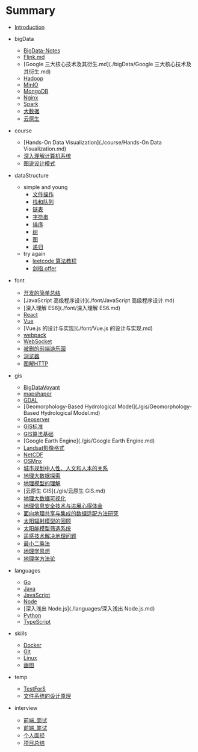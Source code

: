 # Summary

* [Introduction](./README.md)
* bigData
  - [BigData-Notes](./bigData/BigData-Notes.md)
  - [Flink.md](./bigData/Flink.md)
  - [Google 三大核心技术及其衍生.md](./bigData/Google 三大核心技术及其衍生.md)
  - [Hadoop](./bigData/Hadoop.md)
  - [MinIO](./bigData/MinIO.md)
  - [MongoDB](./bigData/MongoDB.md)
  - [Nginx](./bigData/Nginx.md)
  - [Spark](./bigData/Spark.md)
  - [大数据](./bigData/大数据.md)
  - [云原生](./bigData/云原生.md)
* course
  - [Hands-On Data Visualization](./course/Hands-On Data Visualization.md)
  - [深入理解计算机系统](./course/深入理解计算机系统.md)
  - [图说设计模式](./course/图说设计模式.md)
* dataStructure

  - simple and young
    - [文件操作](./dataStructure/simple/文件操作.md)
    - [栈和队列](./dataStructure/simple/栈和队列.md)
    - [链表](./dataStructure/simple/链表.md)
    - [字符串](./dataStructure/simple/字符串.md)
    - [排序](./dataStructure/simple/排序.md)
    - [树](./dataStructure/simple/树.md)
    - [图](./dataStructure/simple/图.md)
    - [递归](./dataStructure/simple/递归.md)
  - try again
    - [leetcode 算法教程](./dataStructure/leetcode算法教程.md)
    - [剑指 offer](./dataStructure/剑指offer.md)
* font
  - [开发的简单总结](./font/开发的简单总结.md)
  - [JavaScript 高级程序设计](./font/JavaScript 高级程序设计.md)
  - [深入理解 ES6](./font/深入理解 ES6.md)
  - [React](./font/React.md)
  - [Vue](./font/Vue.md)
  - [Vue.js 的设计与实现](./font/Vue.js 的设计与实现.md)
  - [webpack](./font/webpack.md)
  - [WebSocket](./font/WebSocket.md)
  - [被删的前端游乐园](./font/被删的前端游乐园.md)
  - [浏览器](./font/浏览器.md)
  - [图解HTTP](./font/图解HTTP.md)
* gis
  - [BigDataVoyant](./gis/BigDataVoyant.md)
  - [mapshaper](./gis/mapshaper.md)
  - [GDAL](./gis/GDAL.md)
  - [Geomorphology-Based Hydrological Model](./gis/Geomorphology-Based Hydrological Model.md)
  - [Geoserver](./gis/Geoserver.md)
  - [GIS标准](./gis/GIS标准.md)
  - [GIS算法基础](./gis/GIS算法基础.md)
  - [Google Earth Engine](./gis/Google Earth Engine.md)
  - [Landsat影像格式](./gis/Landsat影像格式.md)
  - [NetCDF](./gis/NetCDF.md)
  - [OSMnx](./gis/OSMnx.md)
  - [城市规划中人性、人文和人本的关系](./gis/城市规划中人性、人文和人本的关系.md)
  - [地理大数据探索](./gis/地理大数据探索.md)
  - [地理模型的理解](./gis/地理模型的理解.md)
  - [云原生 GIS](./gis/云原生 GIS.md)
  - [地理大数据可视化](./gis/地理大数据可视化.md)
  - [地理信息安全技术与进展心得体会](./gis/地理信息安全技术与进展心得体会.md)
  - [面向地理共享与集成的数据适配方法研究](./gis/面向地理共享与集成的数据适配方法研究.md)
  - [太阳辐射模型的回顾](./gis/太阳辐射模型的回顾.md)
  - [太阳能模型筛选系统](./gis/太阳能模型筛选系统.md)
  - [遥感技术解决地理问题](./gis/遥感技术解决地理问题.md)
  - [最小二乘法](./gis/最小二乘法.md)
  - [地理学思想](./gis/人文地理学_第一次作业.md)
  - [地理学方法论](./gis/人文地理学第二次作业_读书报告.md)
* languages
  - [Go](./languages/Go.md)
  - [Java](./languages/Java.md)
  - [JavaScript](./languages/JavaScript.md)
  - [Node](./languages/Node.md)
  - [深入浅出 Node.js](./languages/深入浅出 Node.js.md)
  - [Python](./languages/Python.md)
  - [TypeScript](./languages/TypeScript.md)
* skills
  - [Docker](./skills/Docker.md)
  - [Git](./skills/Git.md)
  - [Linux](./skills/Linux.md)
  - [画图](./skills/画图.md)
* temp
  - [TestForS](./temp/TestForS.md)
  - [文件系统的设计原理](./temp/文件系统的设计原理.md)
* interview

  - [前端_面试](./interview/前端_面试.md)
  - [前端_笔试](./interview/前端_笔试.md)
  - [个人面经](./interview/个人面经.md)
  - [项目总结](./interview/项目总结.md)

